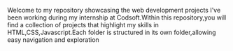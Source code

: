 Welcome to my repository showcasing the web development projects I've been working during my internship at Codsoft.Within this repository,you will find a collection of projects that highlight my skills in HTML,CSS,Javascript.Each folder is structured in its own folder,allowing easy navigation and exploration
